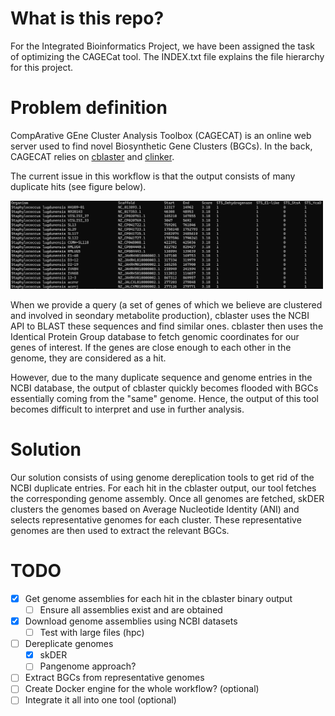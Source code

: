# What is this repo?
For the Integrated Bioinformatics Project, we have been assigned the task of optimizing the CAGECat tool.
The INDEX.txt file explains the file hierarchy for this project.

# Problem definition
CompArative GEne Cluster Analysis Toolbox (CAGECAT) is an online web server used to find novel Biosynthetic Gene Clusters 
(BGCs). In the back, CAGECAT relies on [cblaster](https://github.com/gamcil/cblaster) and [clinker](https://github.com/gamcil/clinker).

The current issue in this workflow is that the output consists of many duplicate hits (see figure below). 

<img src="text/figures/example_output.png" alt="Example output of cblaster run." width=500> 

When we provide a query (a set of genes of which we believe are clustered and involved in seondary metabolite production), cblaster uses
the NCBI API to BLAST these sequences and find similar ones. cblaster then uses the Identical Protein Group database to
fetch genomic coordinates for our genes of interest. If the genes are close enough to each other in the genome, they are considered as a hit. 

However, due to the many duplicate sequence and genome entries in the NCBI database, the output of cblaster quickly becomes flooded with BGCs 
essentially coming from the "same" genome. Hence, the output of this tool becomes difficult to interpret and use in further analysis.

# Solution
Our solution consists of using genome dereplication tools to get rid of the NCBI duplicate entries. 
For each hit in the cblaster output, our tool fetches the corresponding genome assembly.
Once all genomes are fetched, skDER clusters the genomes based on Average Nucleotide Identity (ANI) 
and selects representative genomes for each cluster. These representative genomes are then used to extract the 
relevant BGCs.

# TODO
- [x] Get genome assemblies for each hit in the cblaster binary output
	- [ ] Ensure all assemblies exist and are obtained
- [x] Download genome assemblies using NCBI datasets
	- [ ] Test with large files (hpc)
- [ ] Dereplicate genomes
	- [x] skDER
	- [ ] Pangenome approach?
- [ ] Extract BGCs from representative genomes
- [ ] Create Docker engine for the whole workflow? (optional)
- [ ] Integrate it all into one tool (optional)
